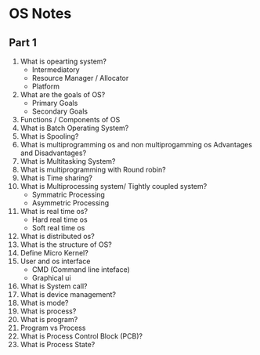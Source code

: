 # OS Notes

## Part 1

1. What is opearting system?
   - Intermediatory
   - Resource Manager / Allocator 
   - Platform
2. What are the goals of OS?
   - Primary Goals
   - Secondary Goals
3. Functions / Components of OS
4. What is Batch Operating System?
5. What is Spooling?
6. What is multiprogramming os and non multiprogamming os Advantages and Disadvantages?
7. What is Multitasking System?
8. What is multiprogramming with Round robin?
9. What is Time sharing?
10. What is Multiprocessing system/ Tightly coupled system?
    - Symmatric Processing
    - Asymmetric Processing
11. What is real time os?
    - Hard real time os
    - Soft real time os
12. What is distributed os?
13. What is the structure of OS?
14. Define Micro Kernel?
15. User and os interface
    - CMD (Command line inteface)
    - Graphical ui
16. What is System call?
17. What is device management?
18. What is mode?
19. What is process?
20. What is program?
21. Program vs Process
22. What is Process Control Block (PCB)?
23. What is Process State?
